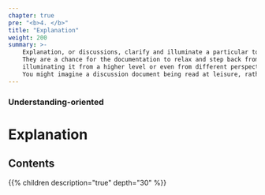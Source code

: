 ```yaml
---
chapter: true
pre: "<b>4. </b>"
title: "Explanation"
weight: 200
summary: >-
    Explanation, or discussions, clarify and illuminate a particular topic.
    They are a chance for the documentation to relax and step back from the software, taking a wider view,
    illuminating it from a higher level or even from different perspectives.
    You might imagine a discussion document being read at leisure, rather than over the code.
---
```


### Understanding-oriented

# Explanation

## Contents

{{% children description="true" depth="30" %}}
